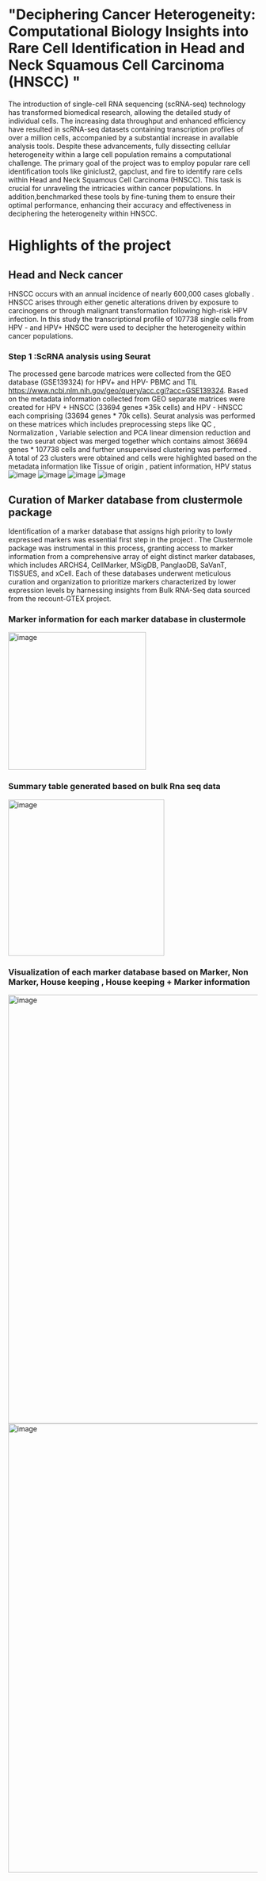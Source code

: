 # "Deciphering Cancer Heterogeneity: Computational Biology Insights into Rare Cell Identification in Head and Neck Squamous Cell Carcinoma (HNSCC) "

The introduction of single-cell RNA sequencing (scRNA-seq) technology has transformed biomedical research, allowing the detailed study of individual cells. The increasing data throughput and enhanced efficiency have resulted in scRNA-seq datasets containing transcription profiles of over a million cells, accompanied by a substantial increase in available analysis tools. Despite these advancements, fully dissecting cellular heterogeneity within a large cell population remains a computational challenge. The primary goal of the project was to employ popular rare cell identification tools like giniclust2, gapclust, and fire to identify rare cells within Head and Neck Squamous Cell Carcinoma (HNSCC). This task is crucial for unraveling the intricacies within cancer populations. In addition,benchmarked these tools by fine-tuning them to ensure their optimal performance, enhancing their accuracy and effectiveness in deciphering the heterogeneity within HNSCC.

# Highlights of the project 

## Head and Neck cancer 
HNSCC occurs with an annual incidence of nearly 600,000 cases globally . HNSCC arises through either genetic alterations driven by exposure to carcinogens or through malignant transformation following high-risk HPV infection. In this study the transcriptional profile of 107738 single cells from HPV - and HPV+ HNSCC were used to decipher the heterogeneity within cancer populations.

### Step 1 :ScRNA analysis using Seurat  
The processed gene barcode matrices were collected from the GEO database (GSE139324) for HPV+ and HPV- PBMC and TIL https://www.ncbi.nlm.nih.gov/geo/query/acc.cgi?acc=GSE139324. Based on the metadata information collected from GEO separate matrices were created for HPV + HNSCC (33694 genes *35k cells) and HPV - HNSCC each comprising (33694 genes * 70k cells). Seurat analysis was performed on these matrices which includes preprocessing steps like QC , Normalization , Variable selection and PCA linear dimension reduction and the two seurat object was merged together which contains almost 36694 genes * 107738 cells and further unsupervised clustering was performed . A total of 23 clusters were obtained and cells were highlighted based on the metadata information like Tissue of origin , patient information, HPV status 
![image](https://github.com/Perezhilnagendirakumar/rare_cell_exploration/assets/97453603/c7b58ec7-0df5-411f-8d21-350b42e81a57)
![image](https://github.com/Perezhilnagendirakumar/rare_cell_exploration/assets/97453603/b4f9c4c8-93da-4487-b0b6-e97c3c3d6377)
![image](https://github.com/Perezhilnagendirakumar/rare_cell_exploration/assets/97453603/1aaefcdc-73ad-4a61-b326-f8c8672aa215)
![image](https://github.com/Perezhilnagendirakumar/rare_cell_exploration/assets/97453603/a7eeeb27-4da1-4c13-81eb-668e8fd5fd30)




## Curation of Marker database from clustermole package
Identification of a marker database that assigns high priority to lowly expressed markers was essential first step in the project . The Clustermole package was instrumental in this process, granting  access to marker information  from a comprehensive array of eight distinct marker databases, which includes ARCHS4, CellMarker, MSigDB, PanglaoDB, SaVanT, TISSUES, and xCell. Each of these databases underwent meticulous curation and organization to prioritize markers characterized by lower expression levels by  harnessing  insights from Bulk RNA-Seq data sourced from the recount-GTEX project.

###  Marker information for each marker database in clustermole 
<img width="278" alt="image" src="https://github.com/Perezhilnagendirakumar/rare_cell_exploration/assets/97453603/e19c647b-34d2-4586-9b2f-8964f325ecc2">

###  Summary table generated based on bulk Rna seq data 
<img width="315" alt="image" src="https://github.com/Perezhilnagendirakumar/rare_cell_exploration/assets/97453603/aceef02f-428c-4c82-879c-c367d40786dc">

###  Visualization of each marker database based on Marker, Non Marker, House keeping , House keeping + Marker information 

<img width="865" alt="image" src="https://github.com/Perezhilnagendirakumar/rare_cell_exploration/assets/97453603/c4e98efd-5c31-4c55-b7fb-f4b5281839ed">
<img width="906" alt="image" src="https://github.com/Perezhilnagendirakumar/rare_cell_exploration/assets/97453603/e0585234-b7dc-46a3-b3f6-98c27b08b8d9">











